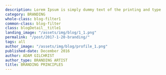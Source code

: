 ```yaml
---
description: Lorem Ipsum is simply dummy text of the printing and type setting industry. Dummy text of the...
category: BRANDING
whole-class: blog-filter1
common-class: blog-filter
class: blogDetail__title1
landing_image: "/assets/img/blog/1_1.png"
permalink: "/post/2017-1-20-branding/"
tags: all
author_image: "/assets/img/blog/profile_1.png"
published-date: December 2016
author: ADAM GILCHRIST
author_type: BRANDING ARTIST
title: BRANDING PRINCIPLES
---
```


